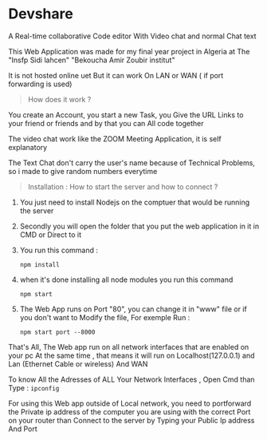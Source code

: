 # Devshare
A Real-time collaborative Code editor With Video chat and normal Chat text

This Web Application was made for my final year project in Algeria at The "Insfp Sidi lahcen" "Bekoucha Amir Zoubir institut"

It is not hosted online uet But it can work On LAN or WAN ( if port forwarding is used)

> How does it work ? 

You create an Account, you start a new Task, you Give the URL Links to your friend or friends and by that you can All code together

The video chat work like  the ZOOM Meeting Application, it is self explanatory

The Text Chat don't carry the user's name because of Technical Problems, so i made to give random numbers everytime

> Installation : How to start the server and how to connect ? 

1. You just need to install Nodejs on the comptuer that would be running the server

2. Secondly you will open the folder that you put the web application in it in CMD or Direct to it 

3. You run this command :
   ```
   npm install
   ```
4. when it's done installing all node modules you run this command
   ```
   npm start
   ```
6. The Web App runs on Port "80", you can change it in "www" file or if you don't want to Modify the file, For exemple Run :
   ```
   npm start port --8000
   ```
   
 That's All, The Web app run on all network interfaces that are enabled on your pc At the same time , that means it will run on Localhost(127.0.0.1) and Lan (Ethernet Cable or wireless) And WAN
 
 
 To know All the Adresses of  ALL Your Network Interfaces , Open Cmd than Type :
    ```
   ipconfig
     ```
     
 For using this Web app outside of Local network, you need to portforward the Private ip address of the computer you are using with the correct Port on your router than Connect to the server by Typing your Public Ip address And Port
 
